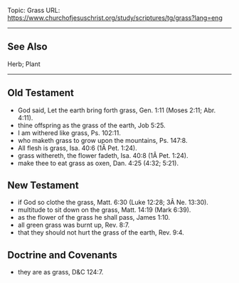 Topic: Grass
URL: https://www.churchofjesuschrist.org/study/scriptures/tg/grass?lang=eng

---

## See Also

Herb; Plant

---

## Old Testament

- God said, Let the earth bring forth grass, Gen. 1:11 (Moses 2:11; Abr. 4:11).
- thine offspring as the grass of the earth, Job 5:25.
- I am withered like grass, Ps. 102:11.
- who maketh grass to grow upon the mountains, Ps. 147:8.
- All flesh is grass, Isa. 40:6 (1Â Pet. 1:24).
- grass withereth, the flower fadeth, Isa. 40:8 (1Â Pet. 1:24).
- make thee to eat grass as oxen, Dan. 4:25 (4:32; 5:21).

## New Testament

- if God so clothe the grass, Matt. 6:30 (Luke 12:28; 3Â Ne. 13:30).
- multitude to sit down on the grass, Matt. 14:19 (Mark 6:39).
- as the flower of the grass he shall pass, James 1:10.
- all green grass was burnt up, Rev. 8:7.
- that they should not hurt the grass of the earth, Rev. 9:4.

## Doctrine and Covenants

- they are as grass, D&C 124:7.


